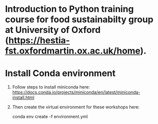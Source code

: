 # Introduction to Python training course for food sustainabilty group at University of Oxford (https://hestia-fst.oxfordmartin.ox.ac.uk/home).


# Install Conda environment

1. Follow steps to install miniconda here: https://docs.conda.io/projects/miniconda/en/latest/miniconda-install.html

2. Then create the virtual environment for these workshops here:

   conda env create -f environment.yml
